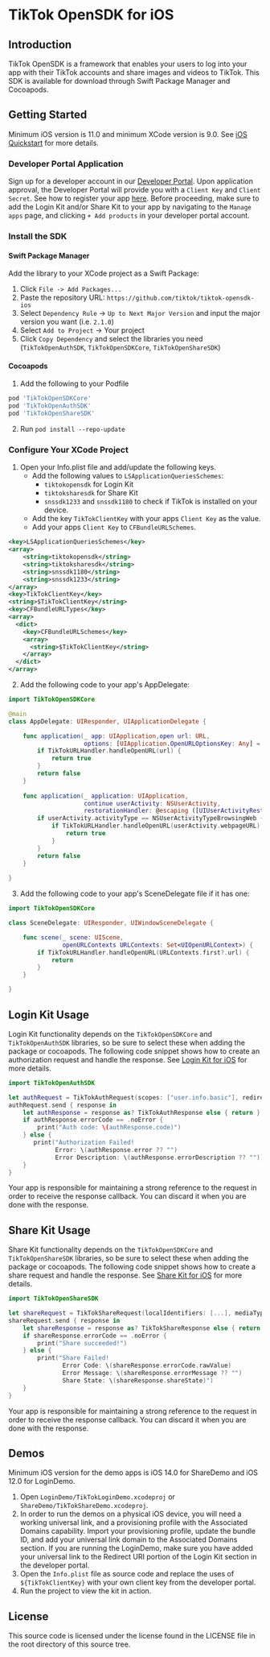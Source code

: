 # TikTok OpenSDK for iOS

## Introduction

TikTok OpenSDK is a framework that enables your users to log into your app with their TikTok accounts and share images and videos to TikTok. This SDK is available for download through Swift Package Manager and Cocoapods.

## Getting Started

Minimum iOS version is 11.0 and minimum XCode version is 9.0. See [iOS Quickstart](https://developers.tiktok.com/doc/mobile-sdk-ios-quickstart/) for more details.

### Developer Portal Application

Sign up for a developer account in our [Developer Portal](https://developers.tiktok.com/login/). Upon application approval, the Developer Portal will provide you with a `Client Key` and `Client Secret`. See how to register your app [here](https://developers.tiktok.com/doc/getting-started-create-an-app/). Before proceeding, make sure to add the Login Kit and/or Share Kit to your app by navigating to the `Manage apps` page, and clicking `+ Add products` in your developer portal account.

### Install the SDK

#### Swift Package Manager

Add the library to your XCode project as a Swift Package:

1. Click `File -> Add Packages...`
2. Paste the repository URL: `https://github.com/tiktok/tiktok-opensdk-ios`
3. Select `Dependency Rule` -> `Up to Next Major Version` and input the major version you want (i.e. `2.1.0`)
4. Select `Add to Project` -> Your project
5. Click `Copy Dependency` and select the libraries you need (`TikTokOpenAuthSDK`, `TikTokOpenSDKCore`, `TikTokOpenShareSDK`)

#### Cocoapods

1. Add the following to your Podfile
```ruby
pod 'TikTokOpenSDKCore'
pod 'TikTokOpenAuthSDK'
pod 'TikTokOpenShareSDK'
```
2. Run `pod install --repo-update`

### Configure Your XCode Project

1. Open your Info.plist file and add/update the following keys.
    - Add the following values to `LSApplicationQueriesSchemes`:
        - `tiktokopensdk` for Login Kit
        - `tiktoksharesdk` for Share Kit
        - `snssdk1233` and `snssdk1180` to check if TikTok is installed on your device.
    - Add the key `TikTokClientKey` with your apps `Client Key` as the value.
    - Add your apps `Client Key` to `CFBundleURLSchemes`.
```xml
<key>LSApplicationQueriesSchemes</key>
<array>
    <string>tiktokopensdk</string>
    <string>tiktoksharesdk</string>
    <string>snssdk1180</string>
    <string>snssdk1233</string>
</array>
<key>TikTokClientKey</key>
<string>$TikTokClientKey</string>
<key>CFBundleURLTypes</key>
<array>
  <dict>
    <key>CFBundleURLSchemes</key>
    <array>
      <string>$TikTokClientKey</string>
    </array>
  </dict>
</array>
```
2. Add the following code to your app's AppDelegate:
```swift
import TikTokOpenSDKCore

@main
class AppDelegate: UIResponder, UIApplicationDelegate {

    func application(_ app: UIApplication,open url: URL, 
                     options: [UIApplication.OpenURLOptionsKey: Any] = [:]) -> Bool {
        if TikTokURLHandler.handleOpenURL(url) {
            return true
        }
        return false
    }
        
    func application(_ application: UIApplication, 
                     continue userActivity: NSUserActivity, 
                     restorationHandler: @escaping ([UIUserActivityRestoring]?) -> Void) -> Bool {
        if userActivity.activityType == NSUserActivityTypeBrowsingWeb {
            if TikTokURLHandler.handleOpenURL(userActivity.webpageURL) {
                return true
            }
        }
        return false
    }
    
}
```
3. Add the following code to your app's SceneDelegate file if it has one:
```swift
import TikTokOpenSDKCore

class SceneDelegate: UIResponder, UIWindowSceneDelegate {

    func scene(_ scene: UIScene, 
               openURLContexts URLContexts: Set<UIOpenURLContext>) {
        if TikTokURLHandler.handleOpenURL(URLContexts.first?.url) {
            return
        }
    }

}
```

## Login Kit Usage

Login Kit functionality depends on the `TikTokOpenSDKCore` and `TikTokOpenAuthSDK` libraries, so be sure to select these when adding the package or cocoapods. The following code snippet shows how to create an authorization request and handle the response. See [Login Kit for iOS](https://developers.tiktok.com/doc/login-kit-ios-quickstart/) for more details.
```swift
import TikTokOpenAuthSDK

let authRequest = TikTokAuthRequest(scopes: ["user.info.basic"], redirectURI: "https://www.example.com/path")
authRequest.send { response in
    let authResponse = response as? TikTokAuthResponse else { return }
    if authResponse.errorCode == .noError {
        print("Auth code: \(authResponse.code)")
    } else {
       print("Authorization Failed! 
             Error: \(authResponse.error ?? "") 
             Error Description: \(authResponse.errorDescription ?? ""))
    }
}
```
Your app is responsible for maintaining a strong reference to the request in order to receive the response callback. You can discard it when you are done with the response.

## Share Kit Usage

Share Kit functionality depends on the `TikTokOpenSDKCore` and `TikTokOpenShareSDK` libraries, so be sure to select these when adding the package or cocoapods. The following code snippet shows how to create a share request and handle the response. See [Share Kit for iOS](https://developers.tiktok.com/doc/share-kit-ios-quickstart-v2/) for more details.
```swift
import TikTokOpenShareSDK

let shareRequest = TikTokShareRequest(localIdentifiers: [...], mediaType: .video, redirectURI: "https://www.example.com/path")
shareRequest.send { response in
    let shareResponse = response as? TikTokShareResponse else { return }
    if shareResponse.errorCode == .noError {
        print("Share succeeded!")
    } else {
        print("Share Failed! 
               Error Code: \(shareResponse.errorCode.rawValue) 
               Error Message: \(shareResponse.errorMessage ?? "") 
               Share State: \(shareResponse.shareState)")
    }
}
```
Your app is responsible for maintaining a strong reference to the request in order to receive the response callback. You can discard it when you are done with the response.

## Demos

Minimum iOS version for the demo apps is iOS 14.0 for ShareDemo and iOS 12.0 for LoginDemo.

1. Open `LoginDemo/TikTokLoginDemo.xcodeproj` or `ShareDemo/TikTokShareDemo.xcodeproj`.
2. In order to run the demos on a physical iOS device, you will need a working universal link, and a provisioning profile with the Associated Domains capability. Import your provisioning profile, update the bundle ID, and add your universal link domain to the Associated Domains section. If you are running the LoginDemo, make sure you have added your universal link to the Redirect URI portion of the Login Kit section in the developer portal.
3. Open the `Info.plist` file as source code and replace the uses of `${TikTokClientKey}` with your own client key from the developer portal. 
4. Run the project to view the kit in action.

## License

This source code is licensed under the license found in the LICENSE file in the root directory of this source tree.
